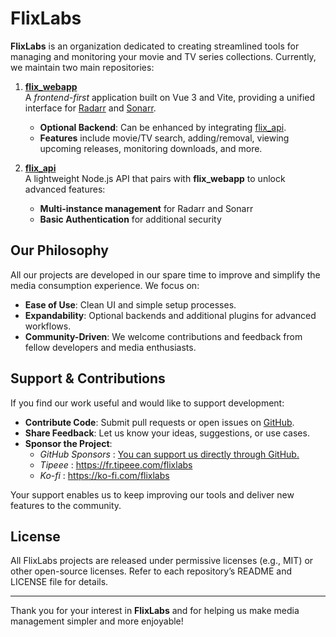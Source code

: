 # FlixLabs

**FlixLabs** is an organization dedicated to creating streamlined tools for managing and monitoring your movie and TV series collections. Currently, we maintain two main repositories:

1. **[flix_webapp](https://github.com/FlixLabs/flix_webapp)**  
   A *frontend-first* application built on Vue 3 and Vite, providing a unified interface for [Radarr](https://radarr.video/) and [Sonarr](https://sonarr.tv/).  
   - **Optional Backend**: Can be enhanced by integrating [flix_api](https://github.com/FlixLabs/flix_api).  
   - **Features** include movie/TV search, adding/removal, viewing upcoming releases, monitoring downloads, and more.

2. **[flix_api](https://github.com/FlixLabs/flix_api)**  
   A lightweight Node.js API that pairs with **flix_webapp** to unlock advanced features:  
   - **Multi-instance management** for Radarr and Sonarr  
   - **Basic Authentication** for additional security

## Our Philosophy

All our projects are developed in our spare time to improve and simplify the media consumption experience. We focus on:

- **Ease of Use**: Clean UI and simple setup processes.  
- **Expandability**: Optional backends and additional plugins for advanced workflows.  
- **Community-Driven**: We welcome contributions and feedback from fellow developers and media enthusiasts.

## Support & Contributions

If you find our work useful and would like to support development:

- **Contribute Code**: Submit pull requests or open issues on [GitHub](https://github.com/FlixLabs).  
- **Share Feedback**: Let us know your ideas, suggestions, or use cases.  
- **Sponsor the Project**:  
  - *GitHub Sponsors* : [You can support us directly through GitHub.](https://github.com/sponsors/FlixLabs)
  - *Tipeee* : https://fr.tipeee.com/flixlabs
  - *Ko-fi* : https://ko-fi.com/flixlabs

Your support enables us to keep improving our tools and deliver new features to the community.

## License

All FlixLabs projects are released under permissive licenses (e.g., MIT) or other open-source licenses. Refer to each repository’s README and LICENSE file for details.

---

Thank you for your interest in **FlixLabs** and for helping us make media management simpler and more enjoyable!
